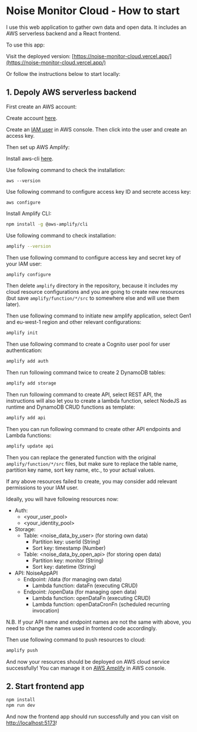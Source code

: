# Noise Monitor Cloud - How to start

I use this web application to gather own data and open data. It includes an AWS serverless backend and a React frontend.

To use this app:

Visit the deployed version: [https://noise-monitor-cloud.vercel.app/](https://noise-monitor-cloud.vercel.app/)

Or follow the instructions below to start locally:

## 1. Depoly AWS serverless backend

First create an AWS account:

Create account [here](https://portal.aws.amazon.com/billing/signup?redirect_url=https%3A%2F%2Faws.amazon.com%2Fregistration-confirmation#/start).

Create an [IAM user](https://us-east-1.console.aws.amazon.com/iam/) in AWS console. Then click into the user and create an access key.

Then set up AWS Amplify:

Install aws-cli [here](https://docs.aws.amazon.com/cli/latest/userguide/getting-started-install.html).

Use following command to check the installation:

```shell
aws --version
```

Use following command to configure access key ID and secrete access key:

```shell
aws configure
```

Install Amplify CLI:

```sh
npm install -g @aws-amplify/cli
```

Use following command to check installation:

```sh
amplify --version
```

Then use following command to configure access key and secret key of your IAM user:

```sh
amplify configure
```

Then delete `amplify` directory in the repository, because it includes my cloud resource configurations and you are going to create new resources (but save `amplify/function/*/src` to somewhere else and will use them later).

Then use following command to initiate new amplify application, select Gen1 and eu-west-1 region and other relevant configurations:

```sh
amplify init
```

Then use following command to create a Cognito user pool for user authentication:

```sh
amplify add auth
```

Then run following command twice to create 2 DynamoDB tables:

```sh
amplify add storage
```

Then run following command to create API, select REST API, the instructions will also let you to create a lambda function, select NodeJS as runtime and DynamoDB CRUD functions as template:

```sh
amplify add api
```

Then you can run following command to create other API endpoints and Lambda functions:

```sh
amplify update api
```

Then you can replace the generated function with the original `amplify/function/*/src` files, but make sure to replace the table name, partition key name, sort key name, etc., to your actual values.

If any above resources failed to create, you may consider add relevant permissions to your IAM user.

Ideally, you will have following resources now:

+ Auth: 
    + <your_user_pool>
    + <your_identity_pool>
+ Storage:
    + Table: <noise_data_by_user> (for storing own data)
        + Partition key: userId (String)
        + Sort key: timestamp (Number)
    + Table: <noise_data_by_open_api> (for storing open data)
        + Partition key: monitor (String)
        + Sort key: datetime (String)
+ API: NoiseAppAPI
    + Endpoint: /data (for managing own data)
        + Lambda function: dataFn (executing CRUD)
    + Endpoint: /openData (for managing open data)
        + Lambda function: openDataFn (executing CRUD)
        + Lambda function: openDataCronFn (scheduled recurring invocation)

N.B. If your API name and endpoint names are not the same with above, you need to change the names used in frontend code accordingly.

Then use following command to push resources to cloud:

```sh
amplify push
```

And now your resources should be deployed on AWS cloud service successfully! You can manage it on [AWS Amplify](https://eu-west-1.console.aws.amazon.com/amplify/apps) in AWS console.

## 2. Start frontend app

```sh
npm install
npm run dev
```

And now the frontend app should run successfully and you can visit on [http://localhost:5173](http://localhost:5173)!
